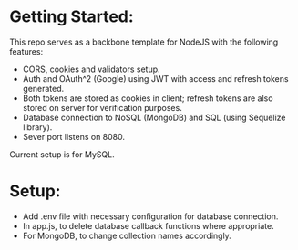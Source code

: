 # Getting Started:

This repo serves as a backbone template for NodeJS with the following features:

- CORS, cookies and validators setup.
- Auth and OAuth^2 (Google) using JWT with access and refresh tokens generated.
- Both tokens are stored as cookies in client; refresh tokens are also stored on server for verification purposes.
- Database connection to NoSQL (MongoDB) and SQL (using Sequelize library).
- Sever port listens on 8080.

Current setup is for MySQL.

# Setup:

- Add .env file with necessary configuration for database connection.
- In app.js, to delete database callback functions where appropriate.
- For MongoDB, to change collection names accordingly.
